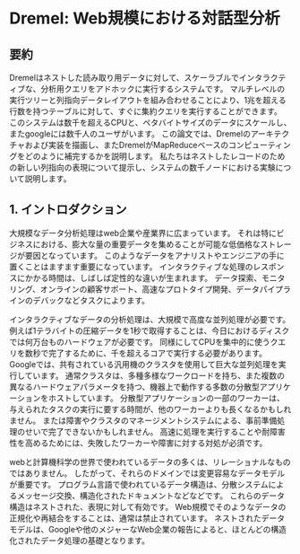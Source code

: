 # Dremel: Web規模における対話型分析

## 要約
Dremelはネストした読み取り用データに対して、スケーラブルでインタラクティブな、分析用クエリをアドホックに実行するシステムです。
マルチレベルの実行ツリーと列指向データレイアウトを組み合わせることにより、1兆を超える行数を持つテーブルに対して、すぐに集約クエリを実行することができます。
このシステムは数千を超えるCPUと、ペタバイトサイズのデータにスケールし、またgoogleには数千人のユーザがいます。
この論文では、Dremelのアーキテクチャおよび実装を描画し、またDremelがMapReduceベースのコンピューティングをどのように補完するかを説明します。
私たちはネストしたレコードのための新しい列指向の表現について提示し、システムの数千ノードにおける実験について説明します。

## 1. イントロダクション
大規模なデータ分析処理はweb企業や産業界に広まっています。
それは特にビジネスにおける、膨大な量の重要データを集めることが可能な低価格なストレージが要因となっています。
このようなデータをアナリストやエンジニアの手に置くことはますます重要になっています。
インタラクティブな処理のレスポンスにかかる時間は、しばしば定性的な違いが生まれます。
データ探索、モニタリング、オンラインの顧客サポート、高速なプロトタイプ開発、データパイプラインのデバックなどタスクによります。

インタラクティブなデータの分析処理は、大規模で高度な並列処理が必要です。
例えば1テラバイトの圧縮データを1秒で取得することは、今日におけるディスクでは何万台ものハードウェアが必要です。
同様にしてCPUを集中的に使うクエリを数秒で完了するために、千を超えるコアで実行する必要があります。
Googleでは、共有されている汎用機のクラスタを使用して巨大な並列処理を実行しています。
通常クラスタは、多種多様なワークロードを持ち、また複数の異なるハードウェアパラメータを持つ、機器上で動作する多数の分散型アプリケーションをホストしています。
分散型アプリケーションの一部のワーカーは、与えられたタスクの実行に要する時間が、他のワーカーよりも長くなるかもしれません。
または障害やクラスタのマネージメントシステムによる、事前準備処理のせいで完了できないかもしれません。
高速に処理を実行することや耐障害性を高めるためには、失敗したワーカーや障害に対する対処が必須です。

webと計算機科学の世界で使われているデータの多くは、リレーショナルなものではありません。
したがって、それらのドメインでは変更容易なデータモデルが重要です。
プログラム言語で使われているデータ構造は、分散システムによるメッセージ交換、構造化されたドキュメントなどなどです。
これらのデータ構造はネストされた、表現に対して有効です。
Web規模でそのようなデータの正規化や再結合をすることは、通常は禁止されています。
ネストされたデータモデルは、Googleや他のメジャーなWeb企業の報告によると、ほとんどの構造化されたデータ処理の基礎となります。